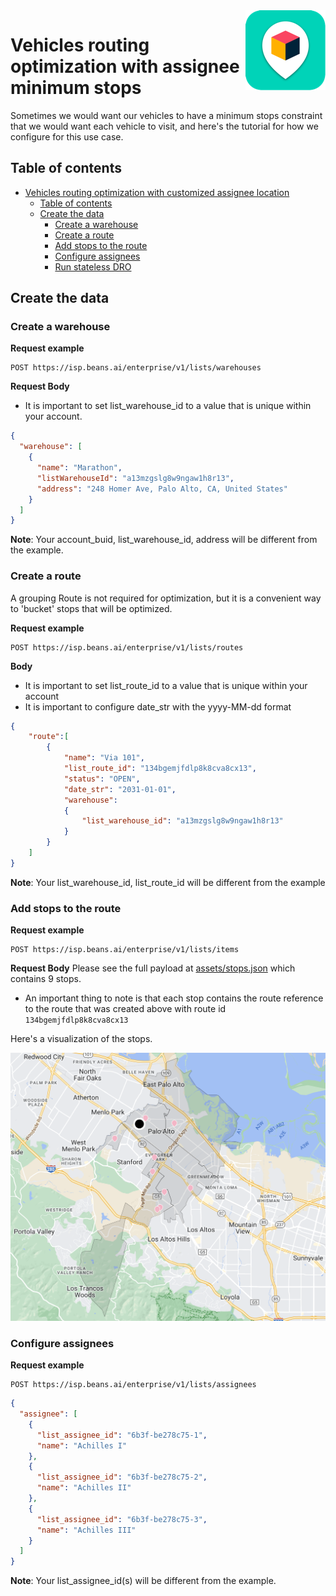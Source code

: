 <img src="../assets/images/beans-128x128.png" align="right" />

# Vehicles routing optimization with assignee minimum stops

Sometimes we would want our vehicles to have a minimum stops constraint that we would want each vehicle to visit,
and here's the tutorial for how we configure for this use case.

## Table of contents
- [Vehicles routing optimization with customized assignee location](#vehicles-routing-optimization-with-assignee-minimum-stops-constraints)
    - [Table of contents](#table-of-contents)
    - [Create the data](#create-the-data)
        - [Create a warehouse](#create-a-warehouse)
        - [Create a route](#create-a-route)
        - [Add stops to the route](#add-stops-to-the-route)
        - [Configure assignees](#configure-assignees)
        - [Run stateless DRO](#run-stateless-dro)


## Create the data
### Create a warehouse

**Request example**

```
POST https://isp.beans.ai/enterprise/v1/lists/warehouses
```

**Request Body**
- It is important to set list_warehouse_id to a value that is unique within your account.
```json
{
  "warehouse": [
    {
      "name": "Marathon",
      "listWarehouseId": "a13mzgslg8w9ngaw1h8r13",
      "address": "248 Homer Ave, Palo Alto, CA, United States"
    }
  ]
}
```

**Note**: Your account_buid, list_warehouse_id, address will be different from the example.

### Create a route

A grouping Route is not required for optimization, but it is a convenient way to 'bucket' stops that will be optimized.

**Request example**

```
POST https://isp.beans.ai/enterprise/v1/lists/routes
```

**Body**
- It is important to set list_route_id to a value that is unique within your account
- It is important to configure date_str with the yyyy-MM-dd format
```json
{
    "route":[
        {
            "name": "Via 101",
            "list_route_id": "134bgemjfdlp8k8cva8cx13",
            "status": "OPEN",
            "date_str": "2031-01-01",
            "warehouse":
            {
                "list_warehouse_id": "a13mzgslg8w9ngaw1h8r13"
            }
        }
    ]
}
```

**Note**: Your list_warehouse_id, list_route_id will be different from the example

### Add stops to the route

**Request example**

```
POST https://isp.beans.ai/enterprise/v1/lists/items
```

**Request Body**
Please see the full payload at [assets/stops.json](assets/stops.json) which contains 9 stops.
- An important thing to note is that each stop contains the route reference to the route that was created above with route id `134bgemjfdlp8k8cva8cx13`

Here's a visualization of the stops.

![stops](assets/images/stops.png)

### Configure assignees

**Request example**

```
POST https://isp.beans.ai/enterprise/v1/lists/assignees
```

```json
{
  "assignee": [
    {
      "list_assignee_id": "6b3f-be278c75-1",
      "name": "Achilles I"
    },
    {
      "list_assignee_id": "6b3f-be278c75-2",
      "name": "Achilles II"
    },
    {
      "list_assignee_id": "6b3f-be278c75-3",
      "name": "Achilles III"
    }
  ]
}
```

**Note**: Your list_assignee_id(s) will be different from the example.


